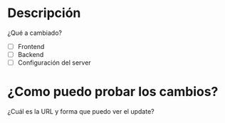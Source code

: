 # Descripción
¿Qué a cambiado?

- [ ] Frontend
- [ ] Backend
- [ ] Configuración del server

# ¿Como puedo probar los cambios?
¿Cuál es la URL y forma que puedo ver el update?
